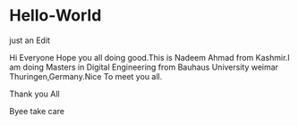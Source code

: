 # Hello-World
just an Edit

Hi Everyone 
Hope you all doing good.This is Nadeem Ahmad from Kashmir.I am doing Masters in Digital Engineering from Bauhaus University weimar Thuringen,Germany.Nice To meet you all.

Thank you All

Byee take care 
